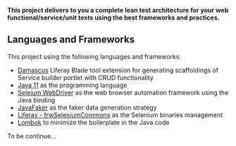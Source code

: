 **This project delivers to you a complete lean test architecture for your web functional/service/unit tests using the best frameworks and practices.**

## Languages and Frameworks

This project using the following languages and frameworks:

* [Damascus](https://github.com/yasuflatland-lf/damascus) Liferay Blade tool extension for generating scaffoldings of Service builder portlet with CRUD functionality
* [Java 11](https://openjdk.java.net/projects/jdk/11/) as the programming language
* [Seleium WebDriver](https://www.selenium.dev/) as the web browser automation framework using the Java binding
* [JavaFaker](https://github.com/DiUS/java-faker) as the faker data generation strategy
* [Liferay - frwSeleniumCommons](https://github.com/manoelcyreno/selenium-commons) as the Selenium binaries management
* [Lombok](https://projectlombok.org/) to minimize the boilerplate in the Java code

To be continue...

